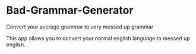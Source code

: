 # Bad-Grammar-Generator
Convert your average grammar to very messed up grammar

This app allows you to convert your normal english language to messed up english.
